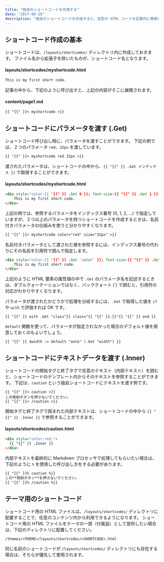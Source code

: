 ```yaml
---
title: "独自のショートコードを作成する"
date: "2017-09-29"
description: "独自のショートコードを作成すると、定型の HTML コードを記事内に簡単に埋め込めるようになります。"
---
```


ショートコード作成の基本
----

ショートコードは、`/layouts/shortcodes/` ディレクトリ内に作成しておきます。
ファイル名から拡張子を除いたものが、ショートコード名となります。

#### layouts/shortcodes/myshortcode.html

~~~ html
This is my first short code.
~~~

記事の中から、下記のように呼び出すと、上記の内容がそこに展開されます。

#### content/page1.md

~~~ html
{{ "{{" }}< myshortcode >}}
~~~


ショートコードにパラメータを渡す (.Get)
----

ショートコード呼び出し時に、パラメータを渡すことができます。
下記の例では、２つのパラメータ `red`、`32px` を渡しています。

~~~ html
{{ "{{" }}< myshortcode red 32px >}}
~~~

渡されたパラメータは、ショートコードの中から、`{{ "{{" }} .Get インデックス }}` で取得することができます。

#### layouts/shortcodes/myshortcode.html

~~~ html
<div style="color:{{ "{{" }} .Get 0 }}; font-size:{{ "{{" }} .Get 1 }};">
    This is my first short code.
</div>
~~~

上記の例では、参照するパラメータをインデックス番号 (0, 1, 2, ...) で指定していますが、２つ以上のパラメータを持つショートコードを作成するときは、名前付きパラメータの仕組みを使うと分かりやすくなります。

~~~ html
{{ "{{" }}< myshortcode color="red" size="32px" >}}
~~~

名前付きパラメータとして渡された値を参照するには、インデックス番号の代わりにその名前を引用符で囲んで指定します。

~~~ html
<div style="color:{{ "{{" }} .Get `color` }}; font-size:{{ "{{" }} .Get `size` }};">
    This is my first short code.
</div>
~~~

上記のように HTML 要素の属性値の中で `.Get` のパラメータ名を記述するときは、ダブルクォーテーションではなく、バッククォート (\`) で囲むと、引用符の対応がわかりやすくなります。

パラメータが渡されたかどうかで処理を分岐するには、`.Get` で取得した値を `if` や `with` で評価すれば OK です。

~~~
{{ "{{" }} with .Get "class"}} class="{{ "{{" }}.}}"{{ "{{" }} end }}
~~~

`default` 関数を使って、パラメータが指定されなかった場合のデフォルト値を用意しておくのもよいでしょう。

~~~
{{ "{{" }} $width := default "auto" (.Get "width") }}
~~~


ショートコードにテキストデータを渡す (.Inner)
----

ショートコードの開始タグと終了タグで任意のテキスト（内部テキスト）を囲むと、ショートコードのテンプレート内からそのテキストを参照することができます。
下記は、`caution` という独自ショートコードにテキストを渡す例です。

~~~
{{ "{{" }}< caution >}}
この発射ボタンを押さないでください。
{{ "{{" }}< /caution >}}
~~~

開始タグと終了タグで囲まれた内部テキストは、ショートコードの中から `{{ "{{" }} .Inner }}` で参照することができます。

#### layouts/shortcodes/caution.html

~~~ html
<div style="color:red;">
  {{ "{{" }} .Inner }}
</div>
~~~

内部テキストを最終的に Markdown プロセッサで処理してもらいたい場合は、下記のように `%` を使用した呼び出し方をする必要があります。

~~~ html
{{ "{{" }}% caution %}}
この**発射ボタン**を押さないでください。
{{ "{{" }}% /caution %}}
~~~


テーマ用のショートコード
----

ショートコード用の HTML ファイルは、`/layouts/shortcodes/` ディレクトリに配置することで、任意のコンテンツ内から利用できるようになります。
ショートコード用の HTML ファイルをテーマの一部（付属品）として提供したい場合は、下記のディレクトリに配置してください。

~~~
/themes/<THEME>/layouts/shortcodes/<SHORTCODE>.html
~~~

同じ名前のショートコードが `/layouts/shortcodes/` ディレクトリにも存在する場合は、そちらが優先して使用されます。

